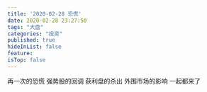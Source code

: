 ```yaml
---
title: '2020-02-28 恐慌'
date: 2020-02-28 23:27:50
tags: "大盘"
categories: "投资"
published: true
hideInList: false
feature: 
isTop: false
---
```

再一次的恐慌
强势股的回调
获利盘的杀出
外围市场的影响
一起都来了
<!-- more -->
